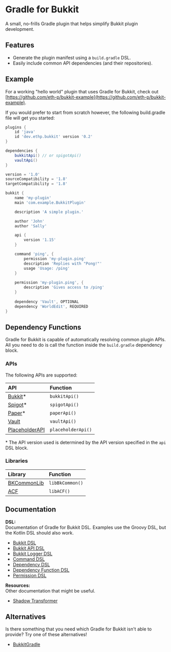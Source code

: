 # Gradle for Bukkit
A small, no-frills Gradle plugin that helps simplify Bukkit plugin development.

## Features
- Generate the plugin manifest using a `build.gradle` DSL.
- Easily include common API dependencies (and their repositories).

## Example
For a working "hello world" plugin that uses Gradle for Bukkit, check out [https://github.com/eth-p/bukkit-example](https://github.com/eth-p/bukkit-example).

If you would prefer to start from scratch however, the following build.gradle file will get you started:

```groovy
plugins {
    id 'java'
    id 'dev.ethp.bukkit' version '0.2'
}

dependencies {
    bukkitApi() // or spigotApi()
    vaultApi()
}

version = '1.0'
sourceCompatibility = '1.8'
targetCompatibility = '1.8'

bukkit {
    name 'my-plugin'
    main 'com.example.BukkitPlugin'

    description 'A simple plugin.'

    author 'John'
    author 'Sally'

    api {
        version '1.15'
    }

    command 'ping', {
        permission 'my-plugin.ping'
        description 'Replies with "Pong!"'
        usage 'Usage: /ping'
    }
    
    permission 'my-plugin.ping', {
        description 'Gives access to /ping'
    }
    
    dependency 'Vault', OPTIONAL
    dependency 'WorldEdit', REQUIRED
}
```


## Dependency Functions

Gradle for Bukkit is capable of automatically resolving common plugin APIs.
All you need to do is call the function inside the `build.gradle` dependency block. 

### APIs
The following APIs are supported:

|API|Function|
|:--|:--|
|[Bukkit](./doc/dependency/bukkit-api.md#bukkit-api)\*|`bukkitApi()`|
|[Spigot](./doc/dependency/bukkit-api.md#spigot-api)\*|`spigotApi()`|
|[Paper](./doc/dependency/bukkit-api.md#paper-api)\*|`paperApi()`|
|[Vault](./doc/dependency/vault.md)|`vaultApi()`|
|[PlaceholderAPI](./doc/dependency/placeholderapi.md)|`placeholderApi()`|

\* The API version used is determined by the API version specified in the `api` DSL block.

### Libraries
|Library|Function|
|:--|:--|
|[BKCommonLib](./doc/dependency/bkcommonlib.md)|`libBkCommon()`|
|[ACF](./doc/dependency/acf.md)|`libACF()`|


## Documentation

**DSL:**  
Documentation of Gradle for Bukkit DSL. 
Examples use the Groovy DSL, but the Kotlin DSL should also work.

- [Bukkit DSL](./doc/dsl/bukkit.md)
- [Bukkit API DSL](./doc/dsl/bukkit-api.md)
- [Bukkit Logger DSL](./doc/dsl/bukkit-logger.md)
- [Command DSL](./doc/dsl/command.md)
- [Dependency DSL](./doc/dsl/dependency.md)
- [Dependency Function DSL](./doc/dsl/dependency-function.md)
- [Permission DSL](./doc/dsl/permission.md)

**Resources:**  
Other documentation that might be useful.

- [Shadow Transformer](./doc/shadow.md)

## Alternatives

Is there something that you need which Gradle for Bukkit isn't able to provide?
Try one of these alternatives! 

- [BukkitGradle](https://github.com/EndlessCodeGroup/BukkitGradle)

